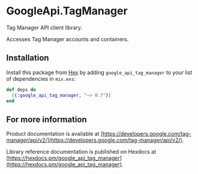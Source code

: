 # GoogleApi.TagManager

Tag Manager API client library.

Accesses Tag Manager accounts and containers.

## Installation

Install this package from [Hex](https://hex.pm) by adding
`google_api_tag_manager` to your list of dependencies in `mix.exs`:

```elixir
def deps do
  [{:google_api_tag_manager, "~> 0.7"}]
end
```

## For more information

Product documentation is available at [https://developers.google.com/tag-manager/api/v2/](https://developers.google.com/tag-manager/api/v2/).

Library reference documentation is published on Hexdocs at
[https://hexdocs.pm/google_api_tag_manager](https://hexdocs.pm/google_api_tag_manager).
